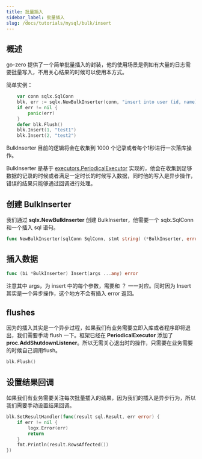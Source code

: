 ```yaml
---
title: 批量插入
sidebar_label: 批量插入
slug: /docs/tutorials/mysql/bulk/insert
---
```


## 概述
go-zero 提供了一个简单批量插入的封装，他的使用场景是例如有大量的日志需要批量写入，不用关心结果的时候可以使用本方式。

简单实例：
```go
	var conn sqlx.SqlConn
	blk, err := sqlx.NewBulkInserter(conn, "insert into user (id, name) values (?, ?)")
	if err != nil {
		panic(err)
	}
    defer blk.Flush()
	blk.Insert(1, "test1")
	blk.Insert(2, "test2")
```
BulkInserter 目前的逻辑将会在收集到 1000 个记录或者每个1秒进行一次落库操作。

BulkInserter 是基于 [executors.PeriodicalExecutor](https://github.com/zeromicro/go-zero/blob/master/core/executors/periodicalexecutor.go) 实现的，他会在收集到足够数据的记录的时候或者满足一定时长的时候写入数据，同时他的写入是异步操作，错误的结果只能够通过回调进行处理。

## 创建 BulkInserter
我们通过 **sqlx.NewBulkInserter** 创建 BulkInserter，他需要一个 sqlx.SqlConn 和一个插入 sql 语句。

```go
func NewBulkInserter(sqlConn SqlConn, stmt string) (*BulkInserter, error)
```

## 插入数据
```go
func (bi *BulkInserter) Insert(args ...any) error
```
注意其中 args，为 insert 中的每个参数，需要和 ？ 一一对应。同时因为 Insert 其实是一个异步操作，这个地方不会有插入 error 返回。

## flushes 
因为的插入其实是一个异步过程，如果我们有业务需要立即入库或者程序即将退出，我们需要手动 flush 一下。框架已经在 **PeriodicalExecutor** 添加了 **proc.AddShutdownListener**。所以无需关心退出时的操作，只需要在业务需要的时候自己调用flush。
```go
blk.Flush()
```

## 设置结果回调
如果我们有业务需要关注每次批量插入的结果，因为我们的插入是异步行为，所以我们需要手动设置结果回调。
```go
blk.SetResultHandler(func(result sql.Result, err error) {
	if err != nil {
		logx.Error(err)
		return
	}
	fmt.Println(result.RowsAffected())
})
```
